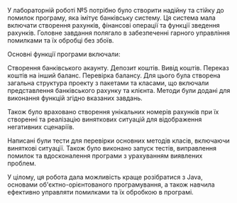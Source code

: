 
У лабораторній роботі №5 потрібно було створити надійну та стійку до помилок програму, яка імітує банківську систему. Ця система мала включати створення рахунків, фінансові операції та функції зведення рахунків. Головне завдання полягало в забезпеченні гарного управління помилками та їх обробці без збоїв.

Основні функції програми включали:

Створення банківського акаунту.
Депозит коштів.
Вивід коштів.
Переказ коштів на інший баланс.
Перевірка балансу.
Для цього була створена загальна структура проекту з пакетами та класами, що включали представлення банківського рахунку та клієнта. Методи були додані для виконання функцій згідно вказаних завдань.

Також було враховано створення унікальних номерів рахунків при їх створенні та реалізацію виняткових ситуацій для відображення негативних сценаріїв.

Написані були тести для перевірки основних методів класів, включаючи виняткові ситуації. Також було виконано запуск тестів, виправлення помилок та вдосконалення програми з урахуванням виявлених проблем.

У цілому, ця робота дала можливість краще розібратися з Java, основами об'єктно-орієнтованого програмування, а також навчила ефективно управляти помилками та їх обробкою в програмі.